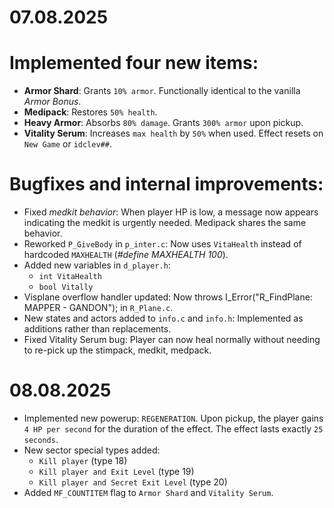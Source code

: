 # 07.08.2025
# Implemented four new items:
* **Armor Shard**: Grants `10% armor`. Functionally identical to the vanilla *Armor Bonus*.
* **Medipack**: Restores `50% health`.
* **Heavy Armor**: Absorbs `80% damage`. Grants `300% armor` upon pickup.
* **Vitality Serum**: Increases `max health` by `50%` when used. Effect resets on `New Game` or `idclev##`.

# Bugfixes and internal improvements:
* Fixed *medkit behavior*: When player HP is low, a message now appears indicating the medkit is urgently needed. Medipack shares the same behavior.
* Reworked `P_GiveBody` in `p_inter.c`: Now uses `VitaHealth` instead of hardcoded `MAXHEALTH` (*#define MAXHEALTH 100*).
* Added new variables in `d_player.h`:
  * `int VitaHealth`
  * `bool Vitally`
* Visplane overflow handler updated: Now throws I_Error("R_FindPlane: MAPPER - GANDON"); in `R_Plane.c`.
* New states and actors added to `info.c` and `info.h`: Implemented as additions rather than replacements.
* Fixed Vitality Serum bug: Player can now heal normally without needing to re-pick up the stimpack, medkit, medpack.

# 08.08.2025

* Implemented new powerup: `REGENERATION`. Upon pickup, the player gains `4 HP per second` for the duration of the effect. The effect lasts exactly `25 seconds`.
* New sector special types added:
  * `Kill player` (type 18)
  * `Kill player and Exit Level` (type 19)
  * `Kill player and Secret Exit Level` (type 20)
* Added `MF_COUNTITEM` flag to `Armor Shard` and `Vitality Serum`.
